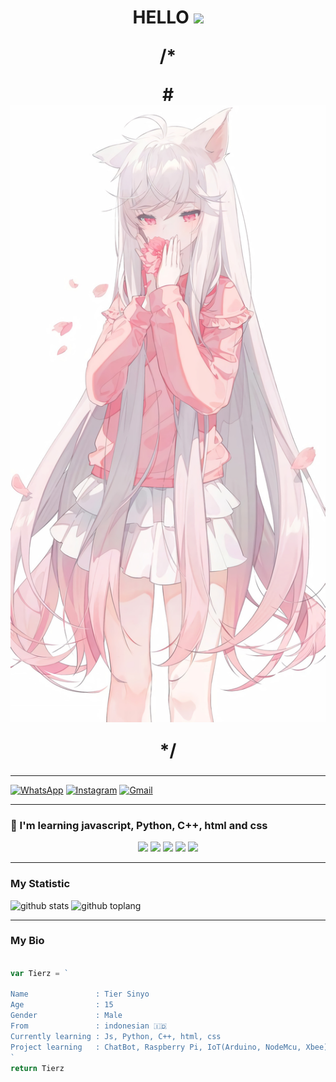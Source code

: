 <h1 align="center">HELLO <img src="https://user-images.githubusercontent.com/1303154/88677602-1635ba80-d120-11ea-84d8-d263ba5fc3c0.gif" width="40px" >


/*<p align="center">
#<img align="center" height="auto" src="https://github.com/TierKun/TierKun/blob/main/img/img.jpg"/>
</P>*/

###
---------

[![WhatsApp](https://img.shields.io/badge/WhatsApp-25D366?style=for-the-badge&logo=whatsapp&logoColor=white)](https://wa.me/6282134580805)
[![Instagram](https://img.shields.io/badge/Instagram-ff63f0?style=for-the-badge&logo=instagram&logoColor=white)](https://www.instagram.com/tierkunn_/)
[![Gmail](https://img.shields.io/badge/Gmail-FF0000?style=for-the-badge&logo=gmail&logoColor=white)](http://tiersinyo177@gmail.com/)

---------

### :page_with_curl: I'm learning javascript, Python, C++, html and css

<p align="center">
  <img src="https://img.shields.io/badge/-JavaScript-black?style=flat-square&logo=javascript" />
  <img src="https://img.shields.io/badge/-Python-black?style=flat-square&logo=python" />
  <img src="https://img.shields.io/badge/-C++-black?logo=c%2B%2B&style=C" />
  <img src="https://img.shields.io/badge/-HTML-black?style=flat-square&logo=html5&logoColor=e34f26" />
  <img src="https://img.shields.io/badge/-CSS-black?style=flat-square&logo=css3&logoColor=1572b6" />
</p>

---------

### My Statistic
![github stats](https://github-readme-stats.vercel.app/api?username=TierKun&show_icons=true&theme=radical)
![github toplang](https://github-readme-stats.vercel.app/api/top-langs/?username=TierKun&layout=compact&theme=nightowl)

---------

### My Bio
```js

var Tierz = `

Name               : Tier Sinyo
Age                : 15
Gender             : Male
From               : indonesian 🇮🇩
Currently learning : Js, Python, C++, html, css
Project learning   : ChatBot, Raspberry Pi, IoT(Arduino, NodeMcu, Xbee)
`
return Tierz
```
